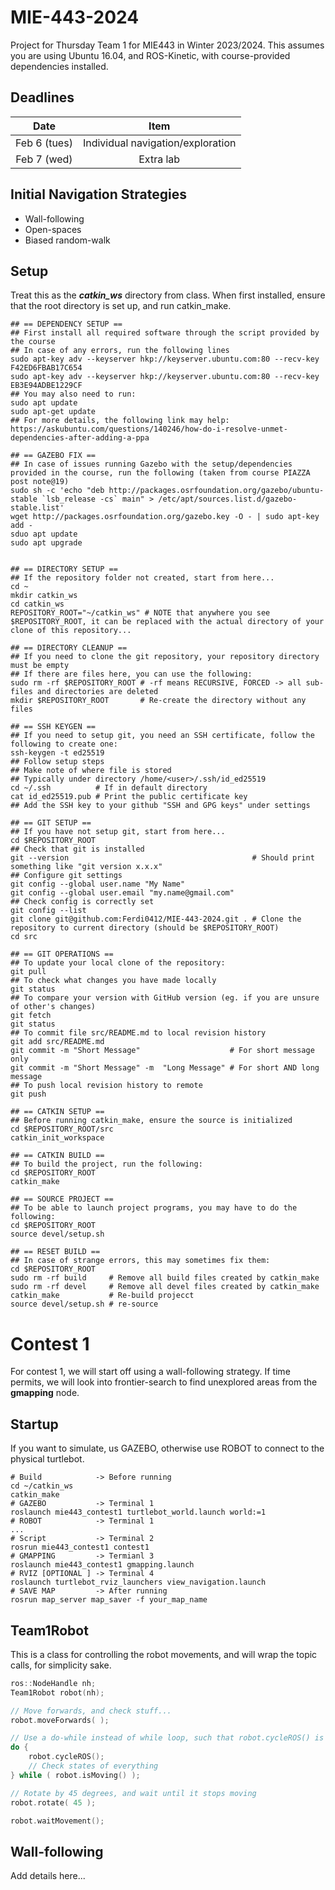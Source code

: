 # MIE-443-2024
Project for Thursday Team 1 for MIE443 in Winter 2023/2024. This assumes you are using Ubuntu 16.04, and ROS-Kinetic, with course-provided dependencies installed.

## Deadlines
| Date         | Item |
| :--:         | :--: |
| Feb 6 (tues) | Individual navigation/exploration |
| Feb 7 (wed)  | Extra lab                         |

## Initial Navigation Strategies
- Wall-following
- Open-spaces
- Biased random-walk

## Setup
Treat this as the ***catkin_ws*** directory from class. When first installed, ensure that the root directory is set up, and run catkin_make.
```shell
## == DEPENDENCY SETUP ==
## First install all required software through the script provided by the course
## In case of any errors, run the following lines
sudo apt-key adv --keyserver hkp://keyserver.ubuntu.com:80 --recv-key F42ED6FBAB17C654
sudo apt-key adv --keyserver hkp://keyserver.ubuntu.com:80 --recv-key EB3E94ADBE1229CF
## You may also need to run:
sudo apt update
sudo apt-get update
## For more details, the following link may help: https://askubuntu.com/questions/140246/how-do-i-resolve-unmet-dependencies-after-adding-a-ppa

## == GAZEBO FIX ==
## In case of issues running Gazebo with the setup/dependencies provided in the course, run the following (taken from course PIAZZA post note@19)
sudo sh -c 'echo "deb http://packages.osrfoundation.org/gazebo/ubuntu-stable `lsb_release -cs` main" > /etc/apt/sources.list.d/gazebo-stable.list'
wget http://packages.osrfoundation.org/gazebo.key -O - | sudo apt-key add -
sduo apt update
sudo apt upgrade


## == DIRECTORY SETUP ==
## If the repository folder not created, start from here...
cd ~
mkdir catkin_ws
cd catkin_ws
REPOSITORY_ROOT="~/catkin_ws" # NOTE that anywhere you see $REPOSITORY_ROOT, it can be replaced with the actual directory of your clone of this repository...

## == DIRECTORY CLEANUP ==
## If you need to clone the git repository, your repository directory must be empty
## If there are files here, you can use the following:
sudo rm -rf $REPOSITORY_ROOT # -rf means RECURSIVE, FORCED -> all sub-files and directories are deleted
mkdir $REPOSITORY_ROOT       # Re-create the directory without any files

## == SSH KEYGEN ==
## If you need to setup git, you need an SSH certificate, follow the following to create one:
ssh-keygen -t ed25519
## Follow setup steps
## Make note of where file is stored
## Typically under directory /home/<user>/.ssh/id_ed25519
cd ~/.ssh          # If in default directory
cat id_ed25519.pub # Print the public certificate key
## Add the SSH key to your github "SSH and GPG keys" under settings

## == GIT SETUP ==
## If you have not setup git, start from here...
cd $REPOSITORY_ROOT
## Check that git is installed
git --version                                         # Should print something like "git version x.x.x"
## Configure git settings
git config --global user.name "My Name"
git config --global user.email "my.name@gmail.com"
## Check config is correctly set
git config --list
git clone git@github.com:Ferdi0412/MIE-443-2024.git . # Clone the repository to current directory (should be $REPOSITORY_ROOT)
cd src

## == GIT OPERATIONS ==
## To update your local clone of the repository:
git pull
## To check what changes you have made locally
git status
## To compare your version with GitHub version (eg. if you are unsure of other's changes)
git fetch
git status
## To commit file src/README.md to local revision history
git add src/README.md
git commit -m "Short Message"                    # For short message only
git commit -m "Short Message" -m  "Long Message" # For short AND long message
## To push local revision history to remote
git push

## == CATKIN SETUP ==
## Before running catkin_make, ensure the source is initialized
cd $REPOSITORY_ROOT/src
catkin_init_workspace

## == CATKIN BUILD ==
## To build the project, run the following:
cd $REPOSITORY_ROOT
catkin_make

## == SOURCE PROJECT ==
## To be able to launch project programs, you may have to do the following:
cd $REPOSITORY_ROOT
source devel/setup.sh

## == RESET BUILD ==
## In case of strange errors, this may sometimes fix them:
cd $REPOSITORY_ROOT
sudo rm -rf build     # Remove all build files created by catkin_make
sudo rm -rf devel     # Remove all devel files created by catkin_make
catkin_make           # Re-build projecct
source devel/setup.sh # re-source
```

# Contest 1
For contest 1, we will start off using a wall-following strategy. If time permits, we will look into frontier-search to find unexplored areas from the **gmapping** node.

## Startup
If you want to simulate, us GAZEBO, otherwise use ROBOT to connect to the physical turtlebot.
```shell
# Build            -> Before running
cd ~/catkin_ws
catkin_make
# GAZEBO           -> Terminal 1
roslaunch mie443_contest1 turtlebot_world.launch world:=1
# ROBOT            -> Terminal 1
...
# Script           -> Terminal 2
rosrun mie443_contest1 contest1
# GMAPPING         -> Termianl 3
roslaunch mie443_contest1 gmapping.launch
# RVIZ [OPTIONAL ] -> Terminal 4
roslaunch turtlebot_rviz_launchers view_navigation.launch
# SAVE MAP         -> After running
rosrun map_server map_saver -f your_map_name
```

## Team1Robot
This is a class for controlling the robot movements, and will wrap the topic calls, for simplicity sake.

```c++
ros::NodeHandle nh;
Team1Robot robot(nh);

// Move forwards, and check stuff...
robot.moveForwards( );

// Use a do-while instead of while loop, such that robot.cycleROS() is run at least once, so that .isMoving updates
do {
    robot.cycleROS();
    // Check states of everything
} while ( robot.isMoving() );

// Rotate by 45 degrees, and wait until it stops moving
robot.rotate( 45 );

robot.waitMovement();
```

## Wall-following
Add details here...
